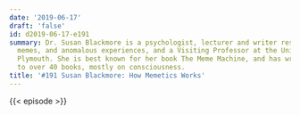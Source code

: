 ```yaml
---
date: '2019-06-17'
draft: 'false'
id: d2019-06-17-e191
summary: Dr. Susan Blackmore is a psychologist, lecturer and writer researching consciousness,
  memes, and anomalous experiences, and a Visiting Professor at the University of
  Plymouth. She is best known for her book The Meme Machine, and has written or contributed
  to over 40 books, mostly on consciousness.
title: '#191 Susan Blackmore: How Memetics Works'
---
```

{{< episode >}}

